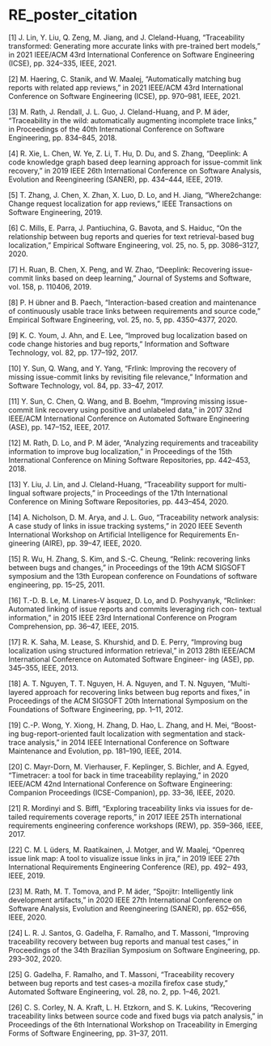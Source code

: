 # RE_poster_citation
[1] J. Lin, Y. Liu, Q. Zeng, M. Jiang, and J. Cleland-Huang, “Traceability transformed: Generating more accurate links with pre-trained bert models,” in 2021 IEEE/ACM 43rd International Conference on Software Engineering (ICSE), pp. 324–335, IEEE, 2021.

[2] M. Haering, C. Stanik, and W. Maalej, “Automatically matching bug reports with related app reviews,” in 2021 IEEE/ACM 43rd International Conference on Software Engineering (ICSE), pp. 970–981, IEEE, 2021.

[3] M. Rath, J. Rendall, J. L. Guo, J. Cleland-Huang, and P. M ̈ader, “Traceability in the wild: automatically augmenting incomplete trace links,” in Proceedings of the 40th International Conference on Software Engineering, pp. 834–845, 2018.

[4] R. Xie, L. Chen, W. Ye, Z. Li, T. Hu, D. Du, and S. Zhang, “Deeplink: A code knowledge graph based deep learning approach for issue-commit link recovery,” in 2019 IEEE 26th International Conference on Software Analysis, Evolution and Reengineering (SANER), pp. 434–444, IEEE, 2019.

[5] T. Zhang, J. Chen, X. Zhan, X. Luo, D. Lo, and H. Jiang, “Where2change: Change request localization for app reviews,” IEEE Transactions on Software Engineering, 2019.

[6] C. Mills, E. Parra, J. Pantiuchina, G. Bavota, and S. Haiduc, “On the relationship between bug reports and queries for text retrieval-based bug localization,” Empirical Software Engineering, vol. 25, no. 5, pp. 3086–3127, 2020.

[7] H. Ruan, B. Chen, X. Peng, and W. Zhao, “Deeplink: Recovering issue-commit links based on deep learning,” Journal of Systems and Software, vol. 158, p. 110406, 2019.

[8] P. H ̈ubner and B. Paech, “Interaction-based creation and maintenance of continuously usable trace links between requirements and source code,” Empirical Software Engineering, vol. 25, no. 5, pp. 4350–4377, 2020. 

[9] K. C. Youm, J. Ahn, and E. Lee, “Improved bug localization based on code change histories and bug reports,” Information and Software Technology, vol. 82, pp. 177–192, 2017.

[10] Y. Sun, Q. Wang, and Y. Yang, “Frlink: Improving the recovery of missing issue-commit links by revisiting file relevance,” Information and Software Technology, vol. 84, pp. 33–47, 2017.

[11] Y. Sun, C. Chen, Q. Wang, and B. Boehm, “Improving missing issue-commit link recovery using positive and unlabeled data,” in 2017 32nd IEEE/ACM International Conference on Automated Software Engineering (ASE), pp. 147–152, IEEE, 2017.

[12] M. Rath, D. Lo, and P. M ̈ader, “Analyzing requirements and traceability information to improve bug localization,” in Proceedings of the 15th International Conference on Mining Software Repositories, pp. 442–453, 2018.

[13] Y. Liu, J. Lin, and J. Cleland-Huang, “Traceability support for multi-
lingual software projects,” in Proceedings of the 17th International
Conference on Mining Software Repositories, pp. 443–454, 2020.

[14] A. Nicholson, D. M. Arya, and J. L. Guo, “Traceability network analysis:
A case study of links in issue tracking systems,” in 2020 IEEE Seventh
International Workshop on Artificial Intelligence for Requirements En-
gineering (AIRE), pp. 39–47, IEEE, 2020.

[15] R. Wu, H. Zhang, S. Kim, and S.-C. Cheung, “Relink: recovering
links between bugs and changes,” in Proceedings of the 19th ACM
SIGSOFT symposium and the 13th European conference on Foundations
of software engineering, pp. 15–25, 2011.

[16] T.-D. B. Le, M. Linares-V ́asquez, D. Lo, and D. Poshyvanyk, “Rclinker:
Automated linking of issue reports and commits leveraging rich con-
textual information,” in 2015 IEEE 23rd International Conference on
Program Comprehension, pp. 36–47, IEEE, 2015.

[17] R. K. Saha, M. Lease, S. Khurshid, and D. E. Perry, “Improving
bug localization using structured information retrieval,” in 2013 28th
IEEE/ACM International Conference on Automated Software Engineer-
ing (ASE), pp. 345–355, IEEE, 2013.

[18] A. T. Nguyen, T. T. Nguyen, H. A. Nguyen, and T. N. Nguyen, “Multi-
layered approach for recovering links between bug reports and fixes,”
in Proceedings of the ACM SIGSOFT 20th International Symposium on
the Foundations of Software Engineering, pp. 1–11, 2012.

[19] C.-P. Wong, Y. Xiong, H. Zhang, D. Hao, L. Zhang, and H. Mei, “Boost-
ing bug-report-oriented fault localization with segmentation and stack-
trace analysis,” in 2014 IEEE International Conference on Software
Maintenance and Evolution, pp. 181–190, IEEE, 2014.

[20] C. Mayr-Dorn, M. Vierhauser, F. Keplinger, S. Bichler, and A. Egyed,
“Timetracer: a tool for back in time traceability replaying,” in 2020
IEEE/ACM 42nd International Conference on Software Engineering:
Companion Proceedings (ICSE-Companion), pp. 33–36, IEEE, 2020.

[21] R. Mordinyi and S. Biffl, “Exploring traceability links via issues for de-
tailed requirements coverage reports,” in 2017 IEEE 25Th international
requirements engineering conference workshops (REW), pp. 359–366,
IEEE, 2017.

[22] C. M. L ̈uders, M. Raatikainen, J. Motger, and W. Maalej, “Openreq
issue link map: A tool to visualize issue links in jira,” in 2019 IEEE
27th International Requirements Engineering Conference (RE), pp. 492–
493, IEEE, 2019.

[23] M. Rath, M. T. Tomova, and P. M ̈ader, “Spojitr: Intelligently link
development artifacts,” in 2020 IEEE 27th International Conference on
Software Analysis, Evolution and Reengineering (SANER), pp. 652–656,
IEEE, 2020.

[24] L. R. J. Santos, G. Gadelha, F. Ramalho, and T. Massoni, “Improving
traceability recovery between bug reports and manual test cases,” in
Proceedings of the 34th Brazilian Symposium on Software Engineering,
pp. 293–302, 2020.

[25] G. Gadelha, F. Ramalho, and T. Massoni, “Traceability recovery between
bug reports and test cases-a mozilla firefox case study,” Automated
Software Engineering, vol. 28, no. 2, pp. 1–46, 2021.

[26] C. S. Corley, N. A. Kraft, L. H. Etzkorn, and S. K. Lukins, “Recovering
traceability links between source code and fixed bugs via patch analysis,”
in Proceedings of the 6th International Workshop on Traceability in
Emerging Forms of Software Engineering, pp. 31–37, 2011.
